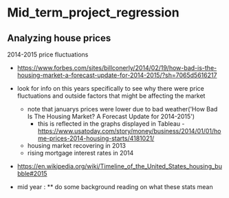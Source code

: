 # Mid_term_project_regression
## Analyzing house prices 
2014-2015 price fluctuations 
- https://www.forbes.com/sites/billconerly/2014/02/19/how-bad-is-the-housing-market-a-forecast-update-for-2014-2015/?sh=7065d5616217 
- look for info on this years specifically to see why there were price fluctuations and outside factors that might be affecting the market 
  - note that januarys prices were lower due to bad weather('How Bad Is The Housing Market? A Forecast Update for 2014-2015')
    - this is reflected in the graphs displayed in Tableau 
-https://www.usatoday.com/story/money/business/2014/01/01/home-prices-2014-housing-starts/4181021/
  - housing market recovering in 2013 
  - rising mortgage interest rates in 2014  
  
 - https://en.wikipedia.org/wiki/Timeline_of_the_United_States_housing_bubble#2015
  - mid year : ** do some background reading on what these stats mean 
